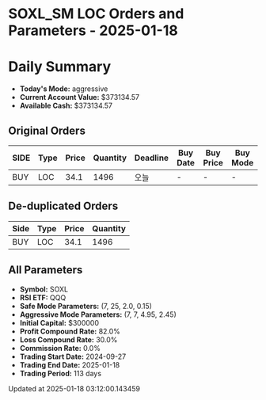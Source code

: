 # SOXL_SM LOC Orders and Parameters - 2025-01-18

# Daily Summary

- **Today's Mode:** aggressive
- **Current Account Value:** $373134.57
- **Available Cash:** $373134.57

## Original Orders

| SIDE | Type | Price | Quantity | Deadline | Buy Date | Buy Price | Buy Mode |
|------|------|-------|----------|----------|----------|-----------|----------|
| BUY | LOC | 34.1 | 1496 | 오늘 | - | - | - |

## De-duplicated Orders

| Side | Type | Price | Quantity |
|------|------|-------|----------|
| BUY | LOC | 34.1 | 1496 |

## All Parameters

- **Symbol:** SOXL
- **RSI ETF:** QQQ
- **Safe Mode Parameters:** (7, 25, 2.0, 0.15)
- **Aggressive Mode Parameters:** (7, 7, 4.95, 2.45)
- **Initial Capital:** $300000
- **Profit Compound Rate:** 82.0%
- **Loss Compound Rate:** 30.0%
- **Commission Rate:** 0.0%
- **Trading Start Date:** 2024-09-27
- **Trading End Date:** 2025-01-18
- **Trading Period:** 113 days

Updated at 2025-01-18 03:12:00.143459
